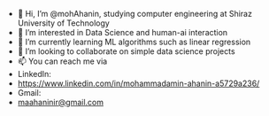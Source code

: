 - 👋 Hi, I’m @mohAhanin, studying computer engineering at Shiraz University of Technology
- 👀 I’m interested in Data Science and human-ai interaction 
- 🌱 I’m currently learning ML algorithms such as linear regression 
- 💞️ I’m looking to collaborate on simple data science projects
- 📫 You can reach me via 
- LinkedIn:
- https://www.linkedin.com/in/mohammadamin-ahanin-a5729a236/
- Gmail:
- maahaninir@gmail.com


<!---
mohAhanin/mohAhanin is a ✨ special ✨ repository because its `README.md` (this file) appears on your GitHub profile.
You can click the Preview link to take a look at your changes.
--->
